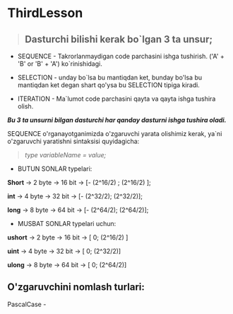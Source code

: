 # ThirdLesson

>## Dasturchi bilishi kerak bo`lgan 3 ta unsur;

* SEQUENCE - Takrorlanmaydigan code parchasini ishga tushirish.
('A' + 'B' or 'B' + 'A') ko`rinishidagi.

* SELECTION - unday bo`lsa bu mantiqdan ket, bunday bo'lsa bu mantiqdan ket degan shart qo'ysa bu SELECTION tipiga kiradi.

* ITERATION - Ma`lumot code parchasini qayta va qayta ishga tushira olish.

__*Bu 3 ta unsurni bilgan dasturchi har qanday dasturni ishga tushira oladi.*__

SEQUENCE o'rganayotganimizda o'zgaruvchi yarata olishimiz kerak, ya`ni o'zgaruvchi yaratishni sintaksisi quyidagicha:

> *type variableName = value;*

* BUTUN SONLAR typelari:

__Short__ -> 2 byte -> 16 bit -> [- (2^16/2) ; (2^16/2) ];

__int__ ->  4 byte -> 32 bit -> [- (2^32/2); (2^32/2)];

__long__ -> 8 byte -> 64 bit -> [- (2^64/2); (2^64/2)];

* MUSBAT SONLAR typelari uchun:

__ushort__ -> 2 byte -> 16 bit -> [ 0; (2^16/2) ]

__uint__ ->  4 byte -> 32 bit -> [ 0; (2^32/2)]

__ulong__ -> 8 byte -> 64 bit -> [ 0; (2^64/2)]

## O'zgaruvchini nomlash turlari:

PascalCase - 